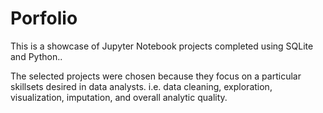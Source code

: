 # Porfolio
This is a showcase of Jupyter Notebook projects completed using SQLite and Python..

The selected projects were chosen because they focus on a particular skillsets desired in data analysts. i.e. data cleaning, exploration, visualization, imputation, and overall analytic quality.
